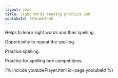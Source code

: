 ```yaml
---
layout: post
title: Sight Words reading practice 260
youtubeId: f8QrumhT-e0
---
```

 
 
Helps to learn sight words and their spelling.

Opportunitiy to repeat the spelling. 

Practice spelling. 
 
Practice for spelling bee competitions. 
 
{% include youtubePlayer.html id=page.youtubeId %}
 
 

